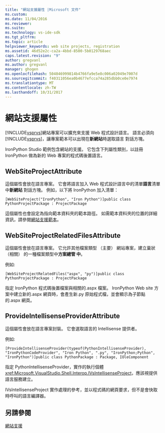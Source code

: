 ```yaml
---
title: "網站支援屬性 |Microsoft 文件"
ms.custom: 
ms.date: 11/04/2016
ms.reviewer: 
ms.suite: 
ms.technology: vs-ide-sdk
ms.tgt_pltfrm: 
ms.topic: article
helpviewer_keywords: web site projects, registration
ms.assetid: 46d52e2c-ca2a-4bbd-8500-5b0129768aec
caps.latest.revision: "9"
author: gregvanl
ms.author: gregvanl
manager: ghogen
ms.openlocfilehash: 504046999814b4766fa9e5e8c006a02049e7007d
ms.sourcegitcommit: f40311056ea0b4677efcca74a285dbb0ce0e7974
ms.translationtype: MT
ms.contentlocale: zh-TW
ms.lasthandoff: 10/31/2017
---
```

# <a name="web-site-support-attributes"></a>網站支援屬性
[!INCLUDE[vsprvs](../../code-quality/includes/vsprvs_md.md)]網站專案可以擴充來支援 Web 程式設計語言。 語言必須向[!INCLUDE[vsprvs](../../code-quality/includes/vsprvs_md.md)]，讓專案範本可以出現在**新網站**時選取語言 對話方塊。  
  
 IronPython Studio 範例包含網站的支援。 它包含下列屬性類別，以註冊 IronPython 做為新的 Web 專案的程式碼後置語言。  
  
## <a name="websiteprojectattribute"></a>WebSiteProjectAttribute  
 這個屬性會放在語言專案。 它會將語言加入 Web 程式設計語言中的清單**語言**清單中**新網站** 對話方塊。 例如，以下將 IronPython 加入清單：  
  
```  
[WebSiteProject("IronPython", "Iron Python")]public class PythonProjectPackage : ProjectPackage  
```  
  
 這個屬性也會設定為指向範本資料夾的範本路徑。 如需範本資料夾的位置的詳細資訊，請參閱[網站支援範本](../../extensibility/internals/web-site-support-templates.md)。  
  
## <a name="websiteprojectrelatedfilesattribute"></a>WebSiteProjectRelatedFilesAttribute  
 這個屬性會放在語言專案。 它允許其他檔案類型 （主要） 網站專案，建立巢狀 （相關） 的一種檔案類型中**方案總管 中**。  
  
 例如:   
  
```  
[WebSiteProjectRelatedFiles("aspx", "py")]public class PythonProjectPackage : ProjectPackage  
```  
  
 指定 IronPython 程式碼後置檔案與相關的.aspx 檔案。 IronPython Web site 方案中建立新的.aspx 網頁時，會產生新.py 原始程式檔，並會顯示為子節點的.aspx 網頁。  
  
## <a name="provideintellisenseproviderattribute"></a>ProvideIntellisenseProviderAttribute  
 這個屬性會放在語言專案封裝。 它會選取語言的 Intellisense 提供者。  
  
 例如:   
  
```  
[ProvideIntellisenseProvider(typeof(PythonIntellisenseProvider), "IronPythonCodeProvider", "Iron Python", ".py", "IronPython;Python", "IronPython")]public class PythonPackage : Package, IOleComponent  
```  
  
 指定 PythonIntellisenseProvider，實作的執行個體<xref:Microsoft.VisualStudio.Shell.Interop.IVsIntellisenseProject>，應該視提供語言服務建立。  
  
 IVsIntellisenseProject 實作處理的參考，並以程式碼的網頁要求，但不是會快取時呼叫的語言編譯器。  
  
## <a name="see-also"></a>另請參閱  
 [網站支援](../../extensibility/internals/web-site-support.md)